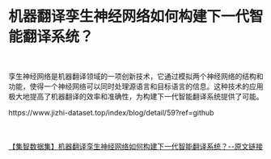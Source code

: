 <h1>机器翻译孪生神经网络如何构建下一代智能翻译系统？</h1><br /><p>孪生神经网络是机器翻译领域的一项创新技术，它通过模拟两个神经网络的结构和功能，使得一个神经网络可以同时处理源语言和目标语言的信息。这种技术的应用极大地提高了机器翻译的效率和准确性，为构建下一代智能翻译系统提供了可能。</p><p>https://www.jizhi-dataset.top/index/blog/detail/59?ref=github</p><br /><br /><a href="https://www.jizhi-dataset.top/index/blog/detail/59?ref=github" target="_blank">【集智数据集】机器翻译孪生神经网络如何构建下一代智能翻译系统？--原文链接</a>